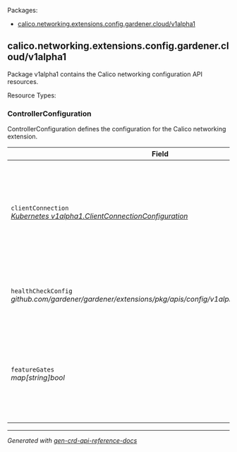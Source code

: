 <p>Packages:</p>
<ul>
<li>
<a href="#calico.networking.extensions.config.gardener.cloud%2fv1alpha1">calico.networking.extensions.config.gardener.cloud/v1alpha1</a>
</li>
</ul>
<h2 id="calico.networking.extensions.config.gardener.cloud/v1alpha1">calico.networking.extensions.config.gardener.cloud/v1alpha1</h2>
<p>
<p>Package v1alpha1 contains the Calico networking configuration API resources.</p>
</p>
Resource Types:
<ul></ul>
<h3 id="calico.networking.extensions.config.gardener.cloud/v1alpha1.ControllerConfiguration">ControllerConfiguration
</h3>
<p>
<p>ControllerConfiguration defines the configuration for the Calico networking extension.</p>
</p>
<table>
<thead>
<tr>
<th>Field</th>
<th>Description</th>
</tr>
</thead>
<tbody>
<tr>
<td>
<code>clientConnection</code></br>
<em>
<a href="https://godoc.org/k8s.io/component-base/config/v1alpha1#ClientConnectionConfiguration">
Kubernetes v1alpha1.ClientConnectionConfiguration
</a>
</em>
</td>
<td>
<em>(Optional)</em>
<p>ClientConnection specifies the kubeconfig file and client connection
settings for the proxy server to use when communicating with the apiserver.</p>
</td>
</tr>
<tr>
<td>
<code>healthCheckConfig</code></br>
<em>
github.com/gardener/gardener/extensions/pkg/apis/config/v1alpha1.HealthCheckConfig
</em>
</td>
<td>
<em>(Optional)</em>
<p>HealthCheckConfig is the config for the health check controller</p>
</td>
</tr>
<tr>
<td>
<code>featureGates</code></br>
<em>
map[string]bool
</em>
</td>
<td>
<em>(Optional)</em>
<p>FeatureGates is a map of feature names to bools that enable
or disable alpha/experimental features.
Default: nil</p>
</td>
</tr>
</tbody>
</table>
<hr/>
<p><em>
Generated with <a href="https://github.com/ahmetb/gen-crd-api-reference-docs">gen-crd-api-reference-docs</a>
</em></p>
